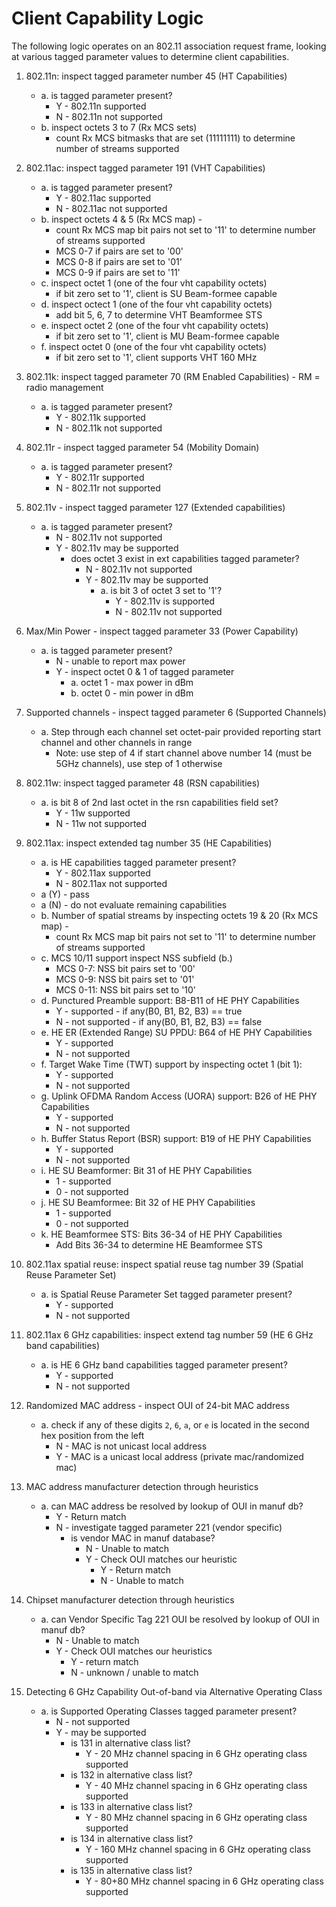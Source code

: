 Client Capability Logic
=======================

The following logic operates on an 802.11 association request frame, looking at various tagged parameter
values to determine client capabilities.

1. 802.11n: inspect tagged parameter number 45 (HT Capabilities)
    - a. is tagged parameter present? 
        - Y - 802.11n supported
        - N - 802.11n not supported
    - b. inspect octets 3 to 7 (Rx MCS sets) 
        - count Rx MCS bitmasks that are set (11111111) to determine number of streams supported
        
2. 802.11ac: inspect tagged parameter 191 (VHT Capabilities)
    - a. is tagged parameter present?
        - Y - 802.11ac supported
        - N - 802.11ac not supported
    - b. inspect octets 4 & 5 (Rx MCS map) - 
        - count Rx MCS map bit pairs not set to '11' to determine number of streams supported
        - MCS 0-7 if pairs are set to '00'
        - MCS 0-8 if pairs are set to '01'
        - MCS 0-9 if pairs are set to '11'
    - c. inspect octet 1 (one of the four vht capability octets)
        - if bit zero set to '1', client is SU Beam-formee capable
    - d. inspect octect 1 (one of the four vht capability octets)
        - add bit 5, 6, 7 to determine VHT Beamformee STS
    - e. inspect octet 2 (one of the four vht capability octets)
        - if bit zero set to '1', client is MU Beam-formee capable     
    - f. inspect octet 0 (one of the four vht capability octets)
        - if bit zero set to '1', client supports VHT 160 MHz 

3. 802.11k: inspect tagged parameter 70 (RM Enabled Capabilities) - RM = radio management
    - a. is tagged parameter present?
        - Y - 802.11k supported
        - N - 802.11k not supported

4. 802.11r - inspect tagged parameter 54 (Mobility Domain)
    - a. is tagged parameter present? 
        - Y - 802.11r supported
        - N - 802.11r not supported

5. 802.11v - inspect tagged parameter 127 (Extended capabilities)
    - a. is tagged parameter present?
        - N - 802.11v not supported
        - Y - 802.11v may be supported
            - does octet 3 exist in ext capabilities tagged parameter?
                - N - 802.11v not supported
                - Y - 802.11v may be supported
                    - a. is bit 3 of octet 3 set to '1'?
                        - Y - 802.11v is supported
                        - N - 802.11v not supported

6. Max/Min Power - inspect tagged parameter 33 (Power Capability)
    - a. is tagged parameter present?
        - N - unable to report max power
        - Y - inspect octet 0 & 1 of tagged parameter
            - a. octet 1 - max power in dBm
            - b. octet 0 - min power in dBm

7. Supported channels - inspect tagged parameter 6 (Supported Channels)
    - a. Step through each channel set octet-pair provided reporting start channel and other channels in range
        - Note: use step of 4 if start channel above number 14 (must be 5GHz channels), use step of 1 otherwise

8. 802.11w: inspect tagged parameter 48 (RSN capabilities) 
    - a. is bit 8 of 2nd last octet in the rsn capabilities field set?
        - Y - 11w supported
        - N - 11w not supported

9. 802.11ax: inspect extended tag number 35 (HE Capabilities)
    - a. is HE capabilities tagged parameter present? 
        - Y - 802.11ax supported
        - N - 802.11ax not supported
    - a (Y) - pass
    - a (N) - do not evaluate remaining capabilities
    - b. Number of spatial streams by inspecting octets 19 & 20 (Rx MCS map) - 
        - count Rx MCS map bit pairs not set to '11' to determine number of streams supported
    - c. MCS 10/11 support inspect NSS subfield (b.)
        - MCS 0-7: NSS bit pairs set to '00'
        - MCS 0-9: NSS bit pairs set to '01'
        - MCS 0-11: NSS bit pairs set to '10'
    - d. Punctured Preamble support: B8-B11 of HE PHY Capabilities 
        - Y - supported - if any(B0, B1, B2, B3) == true
        - N - not supported - if any(B0, B1, B2, B3) == false
    - e. HE ER (Extended Range) SU PPDU: B64 of HE PHY Capabilities
        - Y - supported 
        - N - not supported
    - f. Target Wake Time (TWT) support by inspecting octet 1 (bit 1):
        - Y - supported
        - N - not supported
    - g. Uplink OFDMA Random Access (UORA) support: B26 of HE PHY Capabilities
        - Y - supported
        - N - not supported 
    - h. Buffer Status Report (BSR) support: B19 of HE PHY Capabilities
        - Y - supported
        - N - not supported 
    - i. HE SU Beamformer: Bit 31 of HE PHY Capabilities
        - 1 - supported
        - 0 - not supported
    - j. HE SU Beamformee: Bit 32 of HE PHY Capabilities
        - 1 - supported
        - 0 - not supported
    - k. HE Beamformee STS: Bits 36-34 of HE PHY Capabilities
        - Add Bits 36-34 to determine HE Beamformee STS

10. 802.11ax spatial reuse: inspect spatial reuse tag number 39 (Spatial Reuse Parameter Set)
    - a. is Spatial Reuse Parameter Set tagged parameter present?
        - Y - supported
        - N - not supported

11. 802.11ax 6 GHz capabilities: inspect extend tag number 59 (HE 6 GHz band capabilities)
    - a. is HE 6 GHz band capabilities tagged parameter present?
        - Y - supported
        - N - not supported

12. Randomized MAC address - inspect OUI of 24-bit MAC address
    - a. check if any of these digits `2`, `6`, `a`, or `e` is located in the second hex position from the left
        - N - MAC is not unicast local address
        - Y - MAC is a unicast local address (private mac/randomized mac)

13. MAC address manufacturer detection through heuristics 
    - a. can MAC address be resolved by lookup of OUI in manuf db?
        - Y - Return match
        - N - investigate tagged parameter 221 (vendor specific)
            - is vendor MAC in manuf database?
                - N - Unable to match
                - Y - Check OUI matches our heuristic
                    - Y - Return match
                    - N - Unable to match

14. Chipset manufacturer detection through heuristics 
    - a. can Vendor Specific Tag 221 OUI be resolved by lookup of OUI in manuf db?
        - N - Unable to match
        - Y - Check OUI matches our heuristics
            - Y - return match
            - N - unknown / unable to match

15. Detecting 6 GHz Capability Out-of-band via Alternative Operating Class
    - a. is Supported Operating Classes tagged parameter present?
        - N - not supported
        - Y - may be supported
            - is 131 in alternative class list?
                - Y - 20 MHz channel spacing in 6 GHz operating class supported
            - is 132 in alternative class list?
                - Y - 40 MHz channel spacing in 6 GHz operating class supported
            - is 133 in alternative class list?
                - Y - 80 MHz channel spacing in 6 GHz operating class supported
            - is 134 in alternative class list?
                - Y - 160 MHz channel spacing in 6 GHz operating class supported
            - is 135 in alternative class list?
                - Y - 80+80 MHz channel spacing in 6 GHz operating class supported
